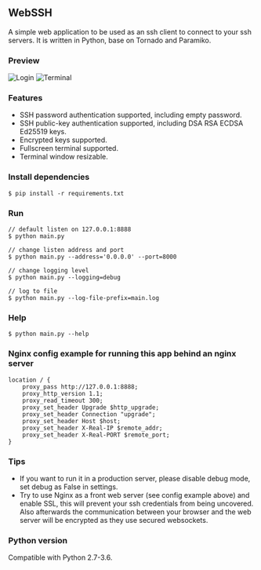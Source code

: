 ## WebSSH
A simple web application to be used as an ssh client to connect to your ssh servers. It is written in Python, base on Tornado and Paramiko.

### Preview
![Login](https://github.com/huashengdun/webssh/raw/master/preview/login.png)
![Terminal](https://github.com/huashengdun/webssh/raw/master/preview/terminal.png)

### Features
* SSH password authentication supported, including empty password.
* SSH public-key authentication supported, including DSA RSA ECDSA Ed25519 keys.
* Encrypted keys supported.
* Fullscreen terminal supported.
* Terminal window resizable.

### Install dependencies
```
$ pip install -r requirements.txt
```

### Run

```
// default listen on 127.0.0.1:8888
$ python main.py

// change listen address and port
$ python main.py --address='0.0.0.0' --port=8000

// change logging level
$ python main.py --logging=debug

// log to file
$ python main.py --log-file-prefix=main.log
```

### Help

```
$ python main.py --help
```

### Nginx config example for running this app behind an nginx server
```
location / { 
    proxy_pass http://127.0.0.1:8888;
    proxy_http_version 1.1;
    proxy_read_timeout 300;
    proxy_set_header Upgrade $http_upgrade;
    proxy_set_header Connection "upgrade";
    proxy_set_header Host $host;
    proxy_set_header X-Real-IP $remote_addr;
    proxy_set_header X-Real-PORT $remote_port;
} 
```

### Tips
* If you want to run it in a production server, please disable debug mode, set debug as False in settings.
* Try to use Nginx as a front web server (see config example above) and enable SSL, this will prevent your ssh credentials from being uncovered. Also afterwards the communication between your browser and the web server will be encrypted as they use secured websockets.

### Python version
Compatible with Python 2.7-3.6.
